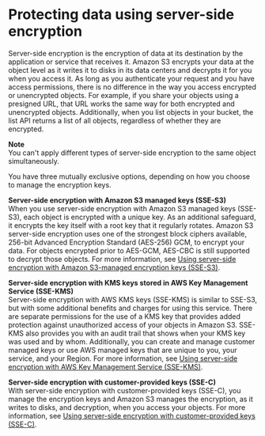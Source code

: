 # Protecting data using server\-side encryption<a name="serv-side-encryption"></a>

Server\-side encryption is the encryption of data at its destination by the application or service that receives it\. Amazon S3 encrypts your data at the object level as it writes it to disks in its data centers and decrypts it for you when you access it\. As long as you authenticate your request and you have access permissions, there is no difference in the way you access encrypted or unencrypted objects\. For example, if you share your objects using a presigned URL, that URL works the same way for both encrypted and unencrypted objects\. Additionally, when you list objects in your bucket, the list API returns a list of all objects, regardless of whether they are encrypted\.

**Note**  
You can't apply different types of server\-side encryption to the same object simultaneously\.

You have three mutually exclusive options, depending on how you choose to manage the encryption keys\.

**Server\-side encryption with Amazon S3 managed keys \(SSE\-S3\)**  
When you use server\-side encryption with Amazon S3 managed keys \(SSE\-S3\), each object is encrypted with a unique key\. As an additional safeguard, it encrypts the key itself with a root key that it regularly rotates\. Amazon S3 server\-side encryption uses one of the strongest block ciphers available, 256\-bit Advanced Encryption Standard \(AES\-256\) GCM, to encrypt your data\. For objects encrypted prior to AES\-GCM, AES\-CBC is still supported to decrypt those objects\. For more information, see [Using server\-side encryption with Amazon S3\-managed encryption keys \(SSE\-S3\)](UsingServerSideEncryption.md)\.

**Server\-side encryption with KMS keys stored in AWS Key Management Service \(SSE\-KMS\)**  
Server\-side encryption with AWS KMS keys \(SSE\-KMS\) is similar to SSE\-S3, but with some additional benefits and charges for using this service\. There are separate permissions for the use of a KMS key that provides added protection against unauthorized access of your objects in Amazon S3\. SSE\-KMS also provides you with an audit trail that shows when your KMS key was used and by whom\. Additionally, you can create and manage customer managed keys or use AWS managed keys that are unique to you, your service, and your Region\. For more information, see [Using server\-side encryption with AWS Key Management Service \(SSE\-KMS\)](UsingKMSEncryption.md)\.

**Server\-side encryption with customer\-provided keys \(SSE\-C\)**  
With server\-side encryption with customer\-provided keys \(SSE\-C\), you manage the encryption keys and Amazon S3 manages the encryption, as it writes to disks, and decryption, when you access your objects\. For more information, see [Using server\-side encryption with customer\-provided keys \(SSE\-C\)](ServerSideEncryptionCustomerKeys.md)\.